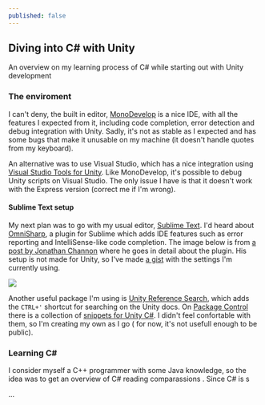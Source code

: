 ```yaml
---
published: false
---
```


## Diving into C# with Unity

An overview on my learning process of C# while starting out with Unity development

### The enviroment

I can't deny, the built in editor, [MonoDevelop](http://www.monodevelop.com/) is a nice IDE, with all the features I expected from it, including code completion, error detection and debug integration with Unity. Sadly, it's not as stable as I expected and has some bugs that make it unusable on my machine (it doesn't handle quotes from my keyboard).

An alternative was to use Visual Studio, which has a nice integration using [Visual Studio Tools for Unity](http://unityvs.com/). Like MonoDevelop, it's possible to debug Unity scripts on Visual Studio. The only issue I have is that it doesn't work with the Express version (correct me if I'm wrong).

#### Sublime Text setup

My next plan was to go with my usual editor, [Sublime Text](http://www.sublimetext.com/). I'd heard about [OmniSharp](https://github.com/OmniSharp/omnisharp-sublime), a plugin for Sublime which adds IDE features such as error reporting and IntelliSense-like code completion. The image below is from [a post by Jonathan Channon](http://blog.jonathanchannon.com/2014/11/12/csharp-first-class-citizen-sublime-text/) where he goes in detail about the plugin. His setup is not made for Unity, so I've made [a gist]() with the settings I'm currently using.

![](http://i.imgur.com/IkirwAE.gif)

Another useful package I'm using is [Unity Reference Search](https://packagecontrol.io/packages/Unity3D%20Script%20Reference%20Search), which adds the `CTRL+'` shortcut for searching on the Unity docs. On [Package Control](https://packagecontrol.io/) there is a collection of [snippets for Unity C#](https://packagecontrol.io/packages/Unity%20C%23%20Snippets). I didn't feel confortable with them, so I'm creating my own as I go ( for now, it's not usefull enough to be public).

### Learning C#

I consider myself a C++ programmer with some Java knowledge, so the idea was to get an overview of C# reading comparassions  . Since C# is s

...